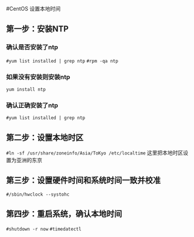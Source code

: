 #CentOS 设置本地时间
## 第一步：安装NTP
### 确认是否安装了ntp
`#yum list installed | grep ntp`
`#rpm -qa ntp`
### 如果没有安装则安装ntp
`yum install ntp`
### 确认正确安装了ntp
`#yum list installed | grep ntp`
## 第二步：设置本地时区
`#ln -sf /usr/share/zoneinfo/Asia/ToKyo /etc/localtime`
这里把本地时区设置为亚洲的东京
## 第三步：设置硬件时间和系统时间一致并校准
`#/sbin/hwclock --systohc`
## 第四步：重启系统，确认本地时间
`#shutdown -r now`
`#timedatectl`